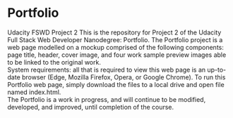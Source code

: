 # Portfolio
Udacity FSWD Project 2
This is the repository for Project 2 of the Udacity Full Stack Web Developer Nanodegree:  Portfolio. 
The Portfolio project is a web page modelled on a mockup comprised of the following components:  page title, header, cover image, and four work sample preview images able to be linked to the original work.  
System requirements: all that is required to view this web page is an up-to-date browser (Edge, Mozilla Firefox, Opera, or Google Chrome).
To run this Portfolio web page, simply download the files to a local drive and open file named index.html.  
The Portfolio is a work in progress, and will continue to be modified, developed, and improved, until completion of the course.
